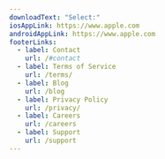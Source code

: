```yaml
---
downloadText: "Select:"
iosAppLink: https://www.apple.com
androidAppLink: https://www.apple.com
footerLinks:
  - label: Contact
    url: /#contact
  - label: Terms of Service
    url: /terms/
  - label: Blog
    url: /blog
  - label: Privacy Policy
    url: /privacy/
  - label: Careers
    url: /careers
  - label: Support
    url: /support
---
```

